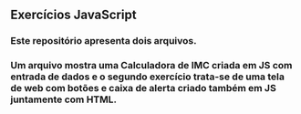 ## Exercícios JavaScript
### Este repositório apresenta dois arquivos. 
### Um arquivo mostra uma Calculadora de IMC criada em JS com entrada de dados e o segundo exercício trata-se de uma tela de web com botões e caixa de alerta criado também em JS juntamente com HTML.
 
